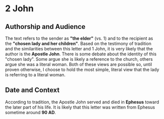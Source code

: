 # 2 John

## Authorship and Audience
The text refers to the sender as **"the elder"** (vs. 1) and to the recipient as the **"chosen lady and her children"**. Based on the testimony of tradition and the similarities between this letter and 1 John, it is very likely that the author is the **Apostle John**. There is some debate about the identity of this "chosen lady". Some argue she is likely a reference to the church, others argue she was a literal woman. Both of these views are possible so, until proven otherwise, I choose to hold the most simple, literal view that the lady is referring to a literal woman.

## Date and Context
According to tradition, the Apostle John served and died in **Ephesus** toward the later part of his life. It is likely that this letter was written from Ephesus sometime around **90 AD**.
